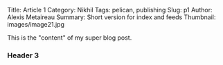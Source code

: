 Title: Article 1
Category: Nikhil
Tags: pelican, publishing
Slug: p1
Author: Alexis Metaireau
Summary: Short version for index and feeds
Thumbnail: images/image21.jpg

This is the "content" of my super blog  post.
### Header 3
